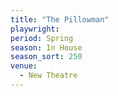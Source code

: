 ```yaml
---
title: "The Pillowman"
playwright:
period: Spring
season: In House
season_sort: 250
venue:
  - New Theatre
---
```

